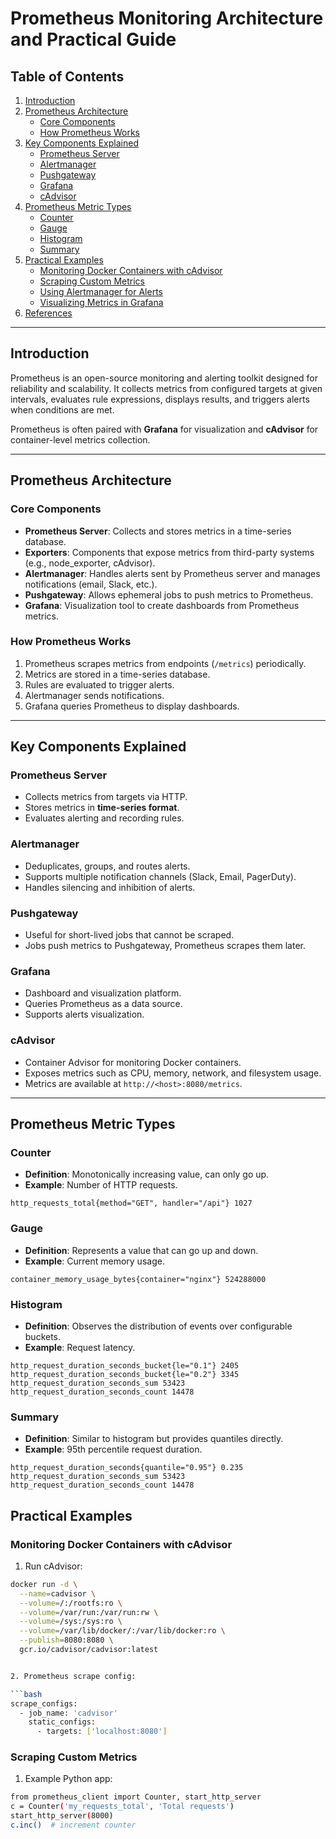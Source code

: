 # Prometheus Monitoring Architecture and Practical Guide

## Table of Contents
1. [Introduction](#introduction)
2. [Prometheus Architecture](#prometheus-architecture)
   - [Core Components](#core-components)
   - [How Prometheus Works](#how-prometheus-works)
3. [Key Components Explained](#key-components-explained)
   - [Prometheus Server](#prometheus-server)
   - [Alertmanager](#alertmanager)
   - [Pushgateway](#pushgateway)
   - [Grafana](#grafana)
   - [cAdvisor](#cadvisor)
4. [Prometheus Metric Types](#prometheus-metric-types)
   - [Counter](#counter)
   - [Gauge](#gauge)
   - [Histogram](#histogram)
   - [Summary](#summary)
5. [Practical Examples](#practical-examples)
   - [Monitoring Docker Containers with cAdvisor](#monitoring-docker-containers-with-cadvisor)
   - [Scraping Custom Metrics](#scraping-custom-metrics)
   - [Using Alertmanager for Alerts](#using-alertmanager-for-alerts)
   - [Visualizing Metrics in Grafana](#visualizing-metrics-in-grafana)
6. [References](#references)

---

## Introduction
Prometheus is an open-source monitoring and alerting toolkit designed for reliability and scalability. It collects metrics from configured targets at given intervals, evaluates rule expressions, displays results, and triggers alerts when conditions are met.  

Prometheus is often paired with **Grafana** for visualization and **cAdvisor** for container-level metrics collection.

---

## Prometheus Architecture

### Core Components
- **Prometheus Server**: Collects and stores metrics in a time-series database.
- **Exporters**: Components that expose metrics from third-party systems (e.g., node_exporter, cAdvisor).
- **Alertmanager**: Handles alerts sent by Prometheus server and manages notifications (email, Slack, etc.).
- **Pushgateway**: Allows ephemeral jobs to push metrics to Prometheus.
- **Grafana**: Visualization tool to create dashboards from Prometheus metrics.

### How Prometheus Works
1. Prometheus scrapes metrics from endpoints (`/metrics`) periodically.
2. Metrics are stored in a time-series database.
3. Rules are evaluated to trigger alerts.
4. Alertmanager sends notifications.
5. Grafana queries Prometheus to display dashboards.

---

## Key Components Explained

### Prometheus Server
- Collects metrics from targets via HTTP.
- Stores metrics in **time-series format**.
- Evaluates alerting and recording rules.

### Alertmanager
- Deduplicates, groups, and routes alerts.
- Supports multiple notification channels (Slack, Email, PagerDuty).
- Handles silencing and inhibition of alerts.

### Pushgateway
- Useful for short-lived jobs that cannot be scraped.
- Jobs push metrics to Pushgateway, Prometheus scrapes them later.

### Grafana
- Dashboard and visualization platform.
- Queries Prometheus as a data source.
- Supports alerts visualization.

### cAdvisor
- Container Advisor for monitoring Docker containers.
- Exposes metrics such as CPU, memory, network, and filesystem usage.
- Metrics are available at `http://<host>:8080/metrics`.

---

## Prometheus Metric Types

### Counter
- **Definition**: Monotonically increasing value, can only go up.
- **Example**: Number of HTTP requests.
```text
http_requests_total{method="GET", handler="/api"} 1027
```

### Gauge
- **Definition**: Represents a value that can go up and down.
- **Example**: Current memory usage.
```text
container_memory_usage_bytes{container="nginx"} 524288000
```

### Histogram
- **Definition**: Observes the distribution of events over configurable buckets.
- **Example**: Request latency.
```text
http_request_duration_seconds_bucket{le="0.1"} 2405
http_request_duration_seconds_bucket{le="0.2"} 3345
http_request_duration_seconds_sum 53423
http_request_duration_seconds_count 14478
```

### Summary
- **Definition**: Similar to histogram but provides quantiles directly.
- **Example**: 95th percentile request duration.
```text
http_request_duration_seconds{quantile="0.95"} 0.235
http_request_duration_seconds_sum 53423
http_request_duration_seconds_count 14478
```

## Practical Examples

### Monitoring Docker Containers with cAdvisor
1. Run cAdvisor:

```bash
docker run -d \
  --name=cadvisor \
  --volume=/:/rootfs:ro \
  --volume=/var/run:/var/run:rw \
  --volume=/sys:/sys:ro \
  --volume=/var/lib/docker/:/var/lib/docker:ro \
  --publish=8080:8080 \
  gcr.io/cadvisor/cadvisor:latest


2. Prometheus scrape config:

```bash
scrape_configs:
  - job_name: 'cadvisor'
    static_configs:
      - targets: ['localhost:8080']
```

### Scraping Custom Metrics
1. Example Python app:

```bash
from prometheus_client import Counter, start_http_server
c = Counter('my_requests_total', 'Total requests')
start_http_server(8000)
c.inc()  # increment counter
```

